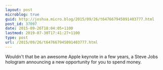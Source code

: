 ```yaml
---
layout: post
microblog: true
guid: http://joshua.micro.blog/2015/09/26/t647667945091403777.html
post_id: 37097
date: 2015-09-26T18:04:05+1100
lastmod: 2019-07-30T17:41:27+1100
type: post
url: /2015/09/26/t647667945091403777.html
---
```

Wouldn't that be an awesome Apple keynote in a few years, a Steve Jobs hologram announcing a new opportunity for you to spend money.
